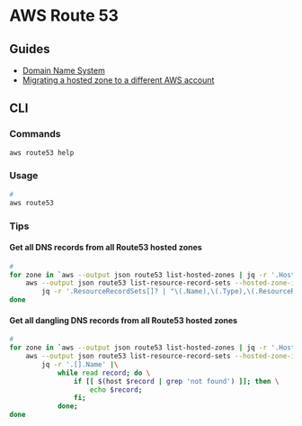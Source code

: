 # AWS Route 53

## Guides

- [Domain Name System](https://en.wikipedia.org/wiki/Domain_Name_System)
- [Migrating a hosted zone to a different AWS account](https://docs.aws.amazon.com/Route53/latest/DeveloperGuide/hosted-zones-migrating.html)

## CLI

### Commands

```sh
aws route53 help
```

### Usage

```sh
#
aws route53
```

<!--
aws route53 list-resource-record-sets --hosted-zone-id Z2LD58HEXAMPLE

aws route53 list-resource-record-sets --hosted-zone-id Z2LD58HEXAMPLE --max-items 1

aws route53 list-resource-record-sets --hosted-zone-id Z2LD58HEXAMPLE --max-items 1 --starting-token Z3M3LMPEXAMPLE

aws route53 list-resource-record-sets --hosted-zone-id Z2LD58HEXAMPLE --query "ResourceRecordSets[?Name == 'example.domain.']"
-->

### Tips

#### Get all DNS records from all Route53 hosted zones

```sh
#
for zone in `aws --output json route53 list-hosted-zones | jq -r '.HostedZones[].Id'`; do \
    aws --output json route53 list-resource-record-sets --hosted-zone-id $zone |\
        jq -r '.ResourceRecordSets[]? | "\(.Name),\(.Type),\(.ResourceRecords[]?.Value)"'; \
done
```

#### Get all dangling DNS records from all Route53 hosted zones

```sh
#
for zone in `aws --output json route53 list-hosted-zones | jq -r '.HostedZones[].Id'`; do
    aws --output json route53 list-resource-record-sets --hosted-zone-id $zone --query "ResourceRecordSets[?Type == 'CNAME']" |\
        jq -r '.[].Name' |\
            while read record; do \
                if [[ $(host $record | grep 'not found') ]]; then \
                    echo $record;
                fi;
            done;
done
```

<!--
aws route53 list-resource-record-sets \
  --hosted-zone-id [hosted-zone-id] \
    > ./[path-to-output-file]
-->

<!--
heritage=external-dns,
external-dns/owner=prod-us-east-1,
external-dns/resource=service/monitoring/prometheus-stack-kube-prom-prometheus

heritage=external-dns,
external-dns/owner=tools-us-east-1,
external-dns/resource=ingress/monitoring/prometheus-stack-grafana
-->
